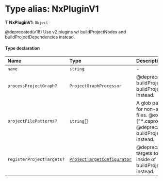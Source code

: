 # Type alias: NxPluginV1

Ƭ **NxPluginV1**: `Object`

@deprecated(v18) Use v2 plugins w/ buildProjectNodes and buildProjectDependencies instead.

#### Type declaration

| Name                      | Type                                                                            | Description                                                                                                                                |
| :------------------------ | :------------------------------------------------------------------------------ | :----------------------------------------------------------------------------------------------------------------------------------------- |
| `name`                    | `string`                                                                        | -                                                                                                                                          |
| `processProjectGraph?`    | `ProjectGraphProcessor`                                                         | @deprecated(v18) Use buildProjectNodes and buildProjectDependencies instead.                                                               |
| `projectFilePatterns?`    | `string`[]                                                                      | A glob pattern to search for non-standard project files. @example: ["*.csproj", "pom.xml"] @deprecated(v18) Use buildProjectNodes instead. |
| `registerProjectTargets?` | [`ProjectTargetConfigurator`](../../devkit/documents/ProjectTargetConfigurator) | @deprecated(v18) Add targets to the nodes inside of buildProjectNodes instead.                                                             |
